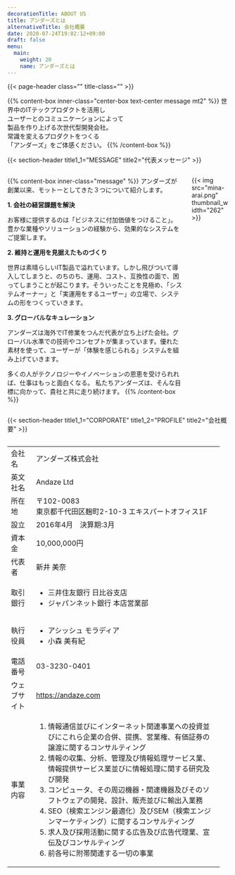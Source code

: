 ```yaml
---
decorationTitle: ABOUT US
title: アンダーズとは
alternativeTitle: 会社概要
date: 2020-07-24T19:02:12+09:00
draft: false
menu:
  main:
    weight: 20
    name: アンダーズとは
---
```


{{< page-header class="" title-class="" >}}

<div amp-fx="fade-in" data-duration="500ms">

{{% content-box inner-class="center-box text-center message mt2" %}}
世界中のITテックプロダクトを活用し  
ユーザーとのコミュニケーションによって  
製品を作り上げる次世代型開発会社。  
常識を変えるプロダクトをつくる  
「アンダーズ」をご体感ください。
{{% /content-box %}}

</div>

{{< section-header title1_1="MESSAGE" title2="代表メッセージ" >}}

<div class='container picturein'>
  <div class='columns'>
  <div class="column col-10 col-md-9">

{{% content-box inner-class="message" %}}
アンダーズが創業以来、モットーとしてきた３つについて紹介します。

**1. 会社の経営課題を解決**

お客様に提供するのは「ビジネスに付加価値をつけること」。豊かな業種やソリューションの経験から、効果的なシステムをご提案します。

**2. 維持と運用を見据えたものづくり**

世界は素晴らしいIT製品で溢れています。しかし飛びついて導入してしまうと、のちのち、運用、コスト、互換性の面で、困ってしまうことが起こります。そういったことを見極め、「システムオーナー」と「実運用をするユーザー」の立場で、システムの形をつくっていきます。

**3. グローバルなキュレーション**

アンダーズは海外でIT修業をつんだ代表が立ち上げた会社。グローバル水準での技術やコンセプトが集まっています。優れた素材を使って、ユーザーが「体験を感じられる」システムを組み上げていきます。

多くの人がテクノロジーやイノベーションの恩恵を受けられれば、仕事はもっと面白くなる。
私たちアンダーズは、そんな目標に向かって、貴社と共に走り続けます。
{{% /content-box %}}

  </div>
  <div amp-fx="fade-in" data-duration="500ms" class="column col-2 col-md-3 pinp">

{{< img src="mina-arai.png" thumbnail_width="262" >}}

  </div>
  </div>
</div>

{{< section-header title1_1="CORPORATE" title1_2="PROFILE" title2="会社概要" >}}

<div amp-fx="fade-in" data-duration="500ms" class='container'>
  <div class='columns'>
  <div class='column col-6 col-md-12'>
  <div class='table-data'>

| | |
:- | :- |
| 会社名 | アンダーズ株式会社 |
| 英文社名 | Andaze Ltd |
| 所在地 | 〒102-0083<br>東京都千代田区麹町2-10-3 エキスパートオフィス1F |
| 設立 | 2016年4月　決算期:3月 |
| 資本金 | 10,000,000円 |
| 代表者 | 新井 美奈 |
| 取引銀行 | <ul><li>三井住友銀行 日比谷支店<li>ジャパンネット銀行 本店営業部</ul> |
| 執行役員 | <ul><li>アシッシュ モラディア<li>小森 美有紀</ul> |
| 電話番号 | 03-3230-0401 |
| ウェブサイト | https://andaze.com |
| 事業内容 | <ol class="small-margin-bottom"><li>情報通信並びにインターネット関連事業への投資並びにこれら企業の合併、提携、営業権、有価証券の譲渡に関するコンサルティング<li>情報の収集、分析、管理及び情報処理サービス業、情報提供サービス業並びに情報処理に関する研究及び開発<li>コンピュータ、その周辺機器・関連機器及びそのソフトウェアの開発、設計、販売並びに輸出⼊業務<li>SEO（検索エンジン最適化）及びSEM（検索エンジンマーケティング）に関するコンサルティング<li>求人及び採用活動に関する広告及び広告代理業、宣伝及びコンサルティング<li>前各号に附帯関連する一切の事業</ol> |

  </div>
  </div>
  <div class='colmun col-6 col-md-12 map'>
  <amp-iframe
  src="https://www.google.com/maps/embed?pb=!1m18!1m12!1m3!1d3240.672117865042!2d139.73825391522857!3d35.685074637368665!2m3!1f0!2f0!3f0!3m2!1i1024!2i768!4f13.1!3m3!1m2!1s0x60188c65324c5317%3A0x96bfd8d9097e9688!2z5pel5pys44CB44CSMTAyLTAwODMg5p2x5Lqs6YO95Y2D5Luj55Sw5Yy66bq555S677yS5LiB55uu77yR77yQ4oiS77yT!5e0!3m2!1sja!2sus!4v1590267465058!5m2!1sja!2sus"
  width="500"
  height="500"
  layout="responsive"
  sandbox="allow-scripts allow-same-origin allow-popups"
  frameborder="0"
  allowfullscreen>
</amp-iframe>
  </div>
  </div>
</div>
